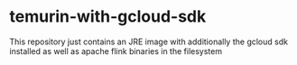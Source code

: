 # temurin-with-gcloud-sdk

This repository just contains an JRE image with additionally the gcloud sdk installed as well as apache flink binaries in the filesystem